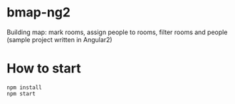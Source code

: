 # bmap-ng2
Building map: mark rooms, assign people to rooms, filter rooms and people (sample project written in Angular2)

<h1>How to start</h1>

```
npm install
npm start
```
